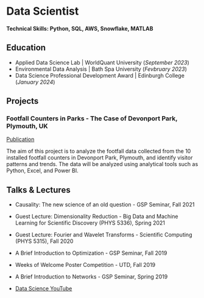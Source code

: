 # Data Scientist

#### Technical Skills: Python, SQL, AWS, Snowflake, MATLAB

## Education
- Applied Data Science Lab                      | WorldQuant University (_September 2023_)								       		
- Environmental  Data Analysis               | Bath Spa University (_Fevbruary 2023_)	 			        		
- Data Science Professional Development Award	| Edinburgh College (_January 2024_)



## Projects
###  Footfall Counters in Parks - The Case of Devonport Park, Plymouth, UK
[Publication](https://www.mdpi.com/1424-8220/22/8/3048)

The aim of this project is to analyze the footfall data collected from the 10 installed footfall
counters in Devonport Park, Plymouth, and identify visitor patterns and trends. The data will be
analyzed using analytical tools such as Python, Excel, and Power BI.


## Talks & Lectures
- Causality: The new science of an old question - GSP Seminar, Fall 2021
- Guest Lecture: Dimensionality Reduction - Big Data and Machine Learning for Scientific Discovery (PHYS 5336), Spring 2021
- Guest Lecture: Fourier and Wavelet Transforms - Scientific Computing (PHYS 5315), Fall 2020
- A Brief Introduction to Optimization - GSP Seminar, Fall 2019
- Weeks of Welcome Poster Competition - UTD, Fall 2019
- A Brief Introduction to Networks - GSP Seminar, Spring 2019

- [Data Science YouTube](https://www.youtube.com/channel/UCa9gErQ9AE5jT2DZLjXBIdA)


